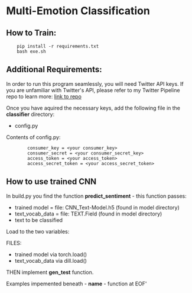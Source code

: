# Multi-Emotion Classification
## How to Train:
        pip install -r requirements.txt
        bash exe.sh
## Additional Requirements:
In order to run this program seamlessly, you will need Twitter API keys. If you are unfamiliar with Twitter's API, please refer to my Twitter Pipeline repo to learn more: [link to repo](https://github.com/FinchMF/Twitter_Data_Pipeline)

Once you have aquired the necessary keys, add the following file in the **classifier** directory:
* config.py 

Contents of config.py:

            consumer_key = <your consumer_key>
            consumer_secret = <your consumer_secret_key>
            access_token = <your access_token>
            access_secret_token = <your access_secret_token>

## How to use trained CNN
In build.py you find the function **predict_sentiment** - this function passes:
* trained model = file: CNN_Text-Model.h5 (found in model directory)
* text_vocab_data = file: TEXT.Field (found in model directory)
* text to be classified

Load to the two variables:

 FILES:
* trained model via torch.load()
* text_vocab_data via dill.load()

THEN implement **gen_test** function.

Examples impemented beneath - **name** - function at EOF'